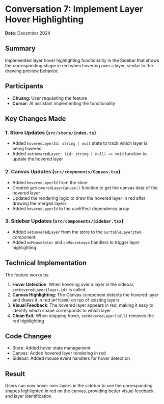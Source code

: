 # Conversation 7: Implement Layer Hover Highlighting

**Date**: December 2024

## Summary
Implemented layer hover highlighting functionality in the Sidebar that shows the corresponding shape in red when hovering over a layer, similar to the drawing preview behavior.

## Participants
- **Chuang**: User requesting the feature
- **Cursor**: AI assistant implementing the functionality

## Key Changes Made

### 1. Store Updates (`src/store/index.ts`)
- Added `hoveredLayerId: string | null` state to track which layer is being hovered
- Added `setHoveredLayer: (id: string | null) => void` function to update the hovered layer

### 2. Canvas Updates (`src/components/Canvas.tsx`)
- Added `hoveredLayerId` from the store
- Created `getHoveredLayerCanvas()` function to get the canvas data of the hovered layer
- Updated the rendering logic to draw the hovered layer in red after drawing the merged layers
- Added `hoveredLayerId` to the useEffect dependency array

### 3. Sidebar Updates (`src/components/Sidebar.tsx`)
- Added `setHoveredLayer` from the store to the `SortableLayerItem` component
- Added `onMouseEnter` and `onMouseLeave` handlers to trigger layer highlighting

## Technical Implementation

The feature works by:
1. **Hover Detection**: When hovering over a layer in the sidebar, `setHoveredLayer(layer.id)` is called
2. **Canvas Highlighting**: The Canvas component detects the hovered layer and draws it in red (`#ff0000`) on top of existing layers
3. **Visual Feedback**: The hovered layer appears in red, making it easy to identify which shape corresponds to which layer
4. **Clean Exit**: When stopping hover, `setHoveredLayer(null)` removes the red highlighting

## Code Changes
- Store: Added hover state management
- Canvas: Added hovered layer rendering in red
- Sidebar: Added mouse event handlers for hover detection

## Result
Users can now hover over layers in the sidebar to see the corresponding shapes highlighted in red on the canvas, providing better visual feedback and layer identification. 